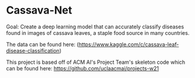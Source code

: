 # Cassava-Net
Goal: Create a deep learning model that can accurately classify diseases found in images of cassava leaves, a staple food source in many countries.

The data can be found here: (https://www.kaggle.com/c/cassava-leaf-disease-classification)

This project is based off of ACM AI's Project Team's skeleton code which can be found here: https://github.com/uclaacmai/projects-w21


